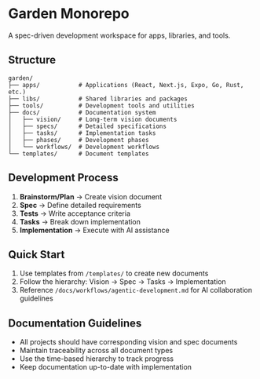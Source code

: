 # Garden Monorepo

A spec-driven development workspace for apps, libraries, and tools.

## Structure

```
garden/
├── apps/           # Applications (React, Next.js, Expo, Go, Rust, etc.)
├── libs/           # Shared libraries and packages
├── tools/          # Development tools and utilities
├── docs/           # Documentation system
│   ├── vision/     # Long-term vision documents
│   ├── specs/      # Detailed specifications
│   ├── tasks/      # Implementation tasks
│   ├── phases/     # Development phases
│   └── workflows/  # Development workflows
└── templates/      # Document templates
```

## Development Process

1. **Brainstorm/Plan** → Create vision document
2. **Spec** → Define detailed requirements
3. **Tests** → Write acceptance criteria
4. **Tasks** → Break down implementation
5. **Implementation** → Execute with AI assistance

## Quick Start

1. Use templates from `/templates/` to create new documents
2. Follow the hierarchy: Vision → Spec → Tasks → Implementation
3. Reference `/docs/workflows/agentic-development.md` for AI collaboration guidelines

## Documentation Guidelines

- All projects should have corresponding vision and spec documents
- Maintain traceability across all document types
- Use the time-based hierarchy to track progress
- Keep documentation up-to-date with implementation